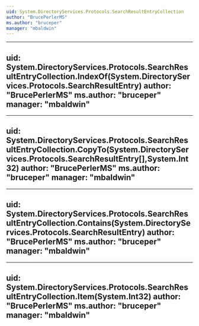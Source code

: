 ```yaml
---
uid: System.DirectoryServices.Protocols.SearchResultEntryCollection
author: "BrucePerlerMS"
ms.author: "bruceper"
manager: "mbaldwin"
---
```


---
uid: System.DirectoryServices.Protocols.SearchResultEntryCollection.IndexOf(System.DirectoryServices.Protocols.SearchResultEntry)
author: "BrucePerlerMS"
ms.author: "bruceper"
manager: "mbaldwin"
---

---
uid: System.DirectoryServices.Protocols.SearchResultEntryCollection.CopyTo(System.DirectoryServices.Protocols.SearchResultEntry[],System.Int32)
author: "BrucePerlerMS"
ms.author: "bruceper"
manager: "mbaldwin"
---

---
uid: System.DirectoryServices.Protocols.SearchResultEntryCollection.Contains(System.DirectoryServices.Protocols.SearchResultEntry)
author: "BrucePerlerMS"
ms.author: "bruceper"
manager: "mbaldwin"
---

---
uid: System.DirectoryServices.Protocols.SearchResultEntryCollection.Item(System.Int32)
author: "BrucePerlerMS"
ms.author: "bruceper"
manager: "mbaldwin"
---
